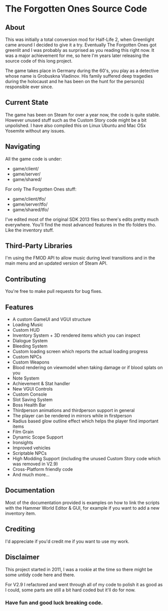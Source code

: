 # The Forgotten Ones Source Code

## About
This was initially a total conversion mod for Half-Life 2, when Greenlight came around I decided to give it a try.
Eventually The Forgotten Ones got greenlit and I was probably as surprised as you reading this right now.
It was a major achievement for me, so here I'm years later releasing the source code of this long project.

The game takes place in Germany during the 60's, you play as a detective whose name is Grobuskna Vladinov.
His family suffered deep tragedies during the holocaust and he has been on the hunt for the person(s) responsible ever since.

## Current State
The game has been on Steam for over a year now, the code is quite stable. 
However unused stuff such as the Custom Story code might be a bit unpolished. 
I have also compiled this on Linux Ubuntu and Mac OSx Yosemite without any issues.

## Navigating
All the game code is under:
- game/client/
- game/server/
- game/shared/

For only The Forgotten Ones stuff:
- game/client/tfo/
- game/server/tfo/
- game/shared/tfo/

I've edited most of the original SDK 2013 files so there's edits pretty much everywhere. 
You'll find the most advanced features in the tfo folders tho. Like the inventory stuff.

## Third-Party Libraries
I'm using the FMOD API to allow music during level transitions and in the main menu and an updated version of Steam API.

## Contributing
You're free to make pull requests for bug fixes.

## Features
- A custom GameUI and VGUI structure
- Loading Music
- Custom HUD
- Inventory System + 3D rendered items which you can inspect
- Dialogue System
- Bleeding System
- Custom loading screen which reports the actual loading progress
- Custom NPCs
- Custom Weapons
- Blood rendering on viewmodel when taking damage or if blood splats on you
- Note System
- Achievement & Stat handler
- New VGUI Controls
- Custom Console
- Slot Saving System
- Boss Health Bar
- Thirdperson animations and thirdperson support in general
- The player can be rendered in mirrors while in firstperson
- Radius based glow outline effect which helps the player find important items
- Film Grain
- Dynamic Scope Support
- Ironsights
- Improved vehicles
- Scriptable NPCs
- High Modding Support (including the unused Custom Story code which was removed in V2.9)
- Cross-Platform friendly code
- And much more...

## Documentation
Most of the documentation provided is examples on how to link the scripts with the Hammer World Editor & GUI, for example if you want to add a new inventory item. 

## Crediting
I'd appreciate if you'd credit me if you want to use my work.

## Disclaimer
This project started in 2011, I was a rookie at the time so there might be some untidy code here and there.

For V2.9 I refactored and went through all of my code to polish it as good as I could, some parts are still a bit hard coded but it'll do for now. 

### Have fun and good luck breaking code.
